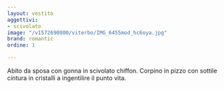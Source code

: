 ```yaml
---
layout: vestito
aggettivi:
- scivolato
image: "/v1572690800/viterbo/IMG_6455mod_hc6oya.jpg"
brand: romantic
ordine: 1

---
```

Abito da sposa con gonna in scivolato chiffon. Corpino in pizzo con sottile cintura in cristalli a ingentilire il punto vita.